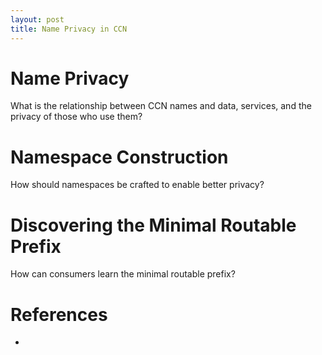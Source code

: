 ```yaml
---
layout: post
title: Name Privacy in CCN
---
```


# Name Privacy
What is the relationship between CCN names and data, services, and the privacy of those who use them?

# Namespace Construction
How should namespaces be crafted to enable better privacy?

# Discovering the Minimal Routable Prefix
How can consumers learn the minimal routable prefix?

# References

-

